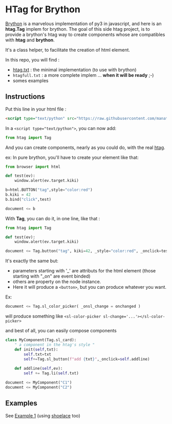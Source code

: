 # HTag for Brython

[Brython](https://brython.info/) is a marvelous implementation of py3 in javascript, and here is an **htag.Tag** implem for brython.
The goal of this side htag project, is to provide a brython's htag way to create components whose are compatibles with **htag** and **brython**.

It's a class helper, to facilitate the creation of html element.

In this repo, you will find :

 - [htag.txt](https://github.com/manatlan/htag/blob/main/brython/htag.txt) : the minimal implementation (to use with brython)
 - `htagfull.txt` : a more complete implem ... **when it will be ready** ;-)
 - somes examples


## Instructions
Put this line in your html file :
```html
<script type="text/python" src="https://raw.githubusercontent.com/manatlan/htag/main/brython/htag.txt" id="htag"></script>
```
In a `<script type="text/python">`, you can now add:

```python
from htag import Tag
```
And you can create components, nearly as you could do, with the real [htag](https://github.com/manatlan/htag/).

ex:
In pure brython, you'll have to create your element like that:
```python
from browser import html

def test(ev):
    window.alert(ev.target.kiki)

b=html.BUTTON("tag",style="color:red")
b.kiki = 42
b.bind("click",test)

document <= b
```

With **Tag**, you can do it, in one line, like that :

```python
from htag import Tag

def test(ev):
    window.alert(ev.target.kiki)

document <= Tag.button("tag", kiki=42, _style="color:red", _onclick=test)
```
It's exactly the same but:
 - parameters starting with '_' are attributs for the html element (those starting with "_on" are event binded)
 - others are property on the node instance.
 - Here it will produce a `<button>`, but you can produce whatever you want.

Ex:
```python
document <= Tag.sl_color_picker( _onsl_change = onchanged )
```
will produce something like `<sl-color-picker sl-change='...'></sl-color-picker>`

and best of all, you can easily compose components

```python
class MyComponent(Tag.sl_card):
    " a component in the htag's style "
    def init(self,txt):
        self.txt=txt
        self+=Tag.sl_button(f"add {txt}",_onclick=self.addline)
		
    def addline(self,ev):
        self += Tag.li(self.txt)

document <= MyComponent("C1")
document <= MyComponent("C2")
```


## Examples
See [Example 1](https://raw.githack.com/manatlan/htag/main/brython/example1.html) (using [shoelace](https://shoelace.style/) too)

